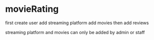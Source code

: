 # movieRating
first create user
add streaming platform
add movies
then add reviews

streaming platform and movies can only be added by admin or staff 
